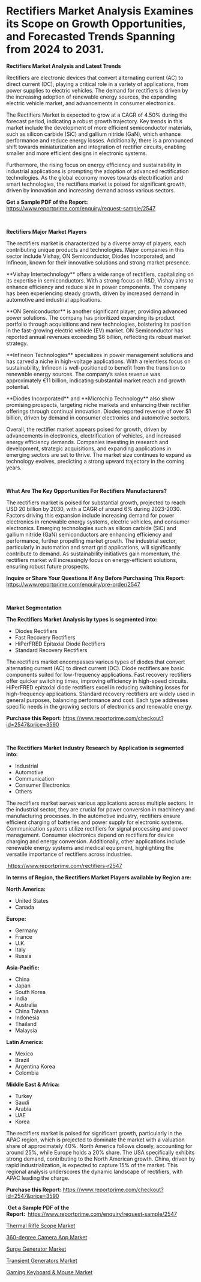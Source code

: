 <p><h1>Rectifiers Market Analysis Examines its Scope on Growth Opportunities, and Forecasted Trends Spanning from 2024 to 2031.</h1></p><p><strong>Rectifiers Market Analysis and Latest Trends</strong></p>
<p><p>Rectifiers are electronic devices that convert alternating current (AC) to direct current (DC), playing a critical role in a variety of applications, from power supplies to electric vehicles. The demand for rectifiers is driven by the increasing adoption of renewable energy sources, the expanding electric vehicle market, and advancements in consumer electronics. </p><p>The Rectifiers Market is expected to grow at a CAGR of 4.50% during the forecast period, indicating a robust growth trajectory. Key trends in this market include the development of more efficient semiconductor materials, such as silicon carbide (SiC) and gallium nitride (GaN), which enhance performance and reduce energy losses. Additionally, there is a pronounced shift towards miniaturization and integration of rectifier circuits, enabling smaller and more efficient designs in electronic systems. </p><p>Furthermore, the rising focus on energy efficiency and sustainability in industrial applications is prompting the adoption of advanced rectification technologies. As the global economy moves towards electrification and smart technologies, the rectifiers market is poised for significant growth, driven by innovation and increasing demand across various sectors.</p></p>
<p><strong>Get a Sample PDF of the Report:&nbsp;</strong> <a href="https://www.reportprime.com/enquiry/request-sample/2547">https://www.reportprime.com/enquiry/request-sample/2547</a></p>
<p>&nbsp;</p>
<p><strong>Rectifiers Major Market Players</strong></p>
<p><p>The rectifiers market is characterized by a diverse array of players, each contributing unique products and technologies. Major companies in this sector include Vishay, ON Semiconductor, Diodes Incorporated, and Infineon, known for their innovative solutions and strong market presence.</p><p>**Vishay Intertechnology** offers a wide range of rectifiers, capitalizing on its expertise in semiconductors. With a strong focus on R&D, Vishay aims to enhance efficiency and reduce size in power components. The company has been experiencing steady growth, driven by increased demand in automotive and industrial applications.</p><p>**ON Semiconductor** is another significant player, providing advanced power solutions. The company has prioritized expanding its product portfolio through acquisitions and new technologies, bolstering its position in the fast-growing electric vehicle (EV) market. ON Semiconductor has reported annual revenues exceeding $6 billion, reflecting its robust market strategy.</p><p>**Infineon Technologies** specializes in power management solutions and has carved a niche in high-voltage applications. With a relentless focus on sustainability, Infineon is well-positioned to benefit from the transition to renewable energy sources. The company’s sales revenue was approximately €11 billion, indicating substantial market reach and growth potential.</p><p>**Diodes Incorporated** and **Microchip Technology** also show promising prospects, targeting niche markets and enhancing their rectifier offerings through continual innovation. Diodes reported revenue of over $1 billion, driven by demand in consumer electronics and automotive sectors.</p><p>Overall, the rectifier market appears poised for growth, driven by advancements in electronics, electrification of vehicles, and increased energy efficiency demands. Companies investing in research and development, strategic acquisitions, and expanding applications in emerging sectors are set to thrive. The market size continues to expand as technology evolves, predicting a strong upward trajectory in the coming years.</p></p>
<p>&nbsp;</p>
<p><strong>What Are The Key Opportunities For Rectifiers Manufacturers?</strong></p>
<p><p>The rectifiers market is poised for substantial growth, projected to reach USD 20 billion by 2030, with a CAGR of around 6% during 2023-2030. Factors driving this expansion include increasing demand for power electronics in renewable energy systems, electric vehicles, and consumer electronics. Emerging technologies such as silicon carbide (SiC) and gallium nitride (GaN) semiconductors are enhancing efficiency and performance, further propelling market growth. The industrial sector, particularly in automation and smart grid applications, will significantly contribute to demand. As sustainability initiatives gain momentum, the rectifiers market will increasingly focus on energy-efficient solutions, ensuring robust future prospects.</p></p>
<p><strong>Inquire or Share Your Questions If Any Before Purchasing This Report:</strong> <a href="https://www.reportprime.com/enquiry/pre-order/2547">https://www.reportprime.com/enquiry/pre-order/2547</a></p>
<p>&nbsp;</p>
<p><strong>Market Segmentation</strong></p>
<p><strong>The Rectifiers Market Analysis by types is segmented into:</strong></p>
<p><ul><li>Diodes Rectifiers</li><li>Fast Recovery Rectifiers</li><li>HiPerFRED Epitaxial Diode Rectifiers</li><li>Standard Recovery Rectifiers</li></ul></p>
<p><p>The rectifiers market encompasses various types of diodes that convert alternating current (AC) to direct current (DC). Diode rectifiers are basic components suited for low-frequency applications. Fast recovery rectifiers offer quicker switching times, improving efficiency in high-speed circuits. HiPerFRED epitaxial diode rectifiers excel in reducing switching losses for high-frequency applications. Standard recovery rectifiers are widely used in general purposes, balancing performance and cost. Each type addresses specific needs in the growing sectors of electronics and renewable energy.</p></p>
<p><strong>Purchase this Report:&nbsp;</strong><a href="https://www.reportprime.com/checkout?id=2547&price=3590">https://www.reportprime.com/checkout?id=2547&price=3590</a></p>
<p>&nbsp;</p>
<p><strong>The Rectifiers Market Industry Research by Application is segmented into:</strong></p>
<p><ul><li>Industrial</li><li>Automotive</li><li>Communication</li><li>Consumer Electronics</li><li>Others</li></ul></p>
<p><p>The rectifiers market serves various applications across multiple sectors. In the industrial sector, they are crucial for power conversion in machinery and manufacturing processes. In the automotive industry, rectifiers ensure efficient charging of batteries and power supply for electronic systems. Communication systems utilize rectifiers for signal processing and power management. Consumer electronics depend on rectifiers for device charging and energy conversion. Additionally, other applications include renewable energy systems and medical equipment, highlighting the versatile importance of rectifiers across industries.</p></p>
<p><a href="https://www.reportprime.com/rectifiers-r2547">&nbsp;https://www.reportprime.com/rectifiers-r2547</a></p>
<p><strong>In terms of Region, the Rectifiers Market Players available by Region are:</strong></p>
<p>
    <p> <strong> North America: </strong>
        <ul>
            <li>United States</li>
            <li>Canada</li>
        </ul>
        </p> 
    <p> <strong> Europe: </strong>
        <ul>
            <li>Germany</li>
            <li>France</li>
            <li>U.K.</li>
            <li>Italy</li>
            <li>Russia</li>
        </ul>
        </p> 
    <p> <strong> Asia-Pacific: </strong>
        <ul>
            <li>China</li>
            <li>Japan</li>
            <li>South Korea</li>
            <li>India</li>
            <li>Australia</li>
            <li>China Taiwan</li>
            <li>Indonesia</li>
            <li>Thailand</li>
            <li>Malaysia</li>
        </ul>
        </p> 
    <p> <strong> Latin America: </strong>
        <ul>
            <li>Mexico</li>
            <li>Brazil</li>
            <li>Argentina Korea</li>
            <li>Colombia</li>
        </ul>
        </p> 
    <p> <strong> Middle East & Africa: </strong>
        <ul>
            <li>Turkey</li>
            <li>Saudi</li>
            <li>Arabia</li>
            <li>UAE</li>
            <li>Korea</li>
        </ul>
    </p>
    </p>
<p><p>The rectifiers market is poised for significant growth, particularly in the APAC region, which is projected to dominate the market with a valuation share of approximately 40%. North America follows closely, accounting for around 25%, while Europe holds a 20% share. The USA specifically exhibits strong demand, contributing to the North American growth. China, driven by rapid industrialization, is expected to capture 15% of the market. This regional analysis underscores the dynamic landscape of rectifiers, with APAC leading the charge.</p></p>
<p><strong>Purchase this Report: </strong><a href="https://www.reportprime.com/checkout?id=2547&price=3590">https://www.reportprime.com/checkout?id=2547&price=3590</a></p>
<p>&nbsp;<strong>Get a Sample PDF of the Report:&nbsp;&nbsp;</strong><a href="https://www.reportprime.com/enquiry/request-sample/2547">https://www.reportprime.com/enquiry/request-sample/2547</a></p>
<p><strong></strong></p>
<p><p><a href="https://issuu.com/reportprime-2/docs/thermal-rifle-scope-market-size-203_6f248214abea23">Thermal Rifle Scope Market</a></p><p><a href="https://issuu.com/reportprime-2/docs/360-degree-camera-app-market-size-2_f6779af0112d16">360-degree Camera App Market</a></p><p><a href="https://www.linkedin.com/pulse/strategic-roadmap-global-surge-generator-market-insights-opportunities-i7ixf?trackingId=lAIJC7nLSX6cXUyg39HAmQ%3D%3D">Surge Generator Market</a></p><p><a href="https://www.linkedin.com/pulse/transient-generators-market-investigation-industry-evolution-2t7zf?trackingId=%2BiIwjGgdQx210Wqtg%2FspNQ%3D%3D">Transient Generators Market</a></p><p><a href="https://www.linkedin.com/pulse/gaming-keyboard-mouse-market-trends-focusing-insight-forecast-jhwnf?trackingId=8O%2Bcay3eSliG%2FqVFVhwWQg%3D%3D">Gaming Keyboard & Mouse Market</a></p></p>